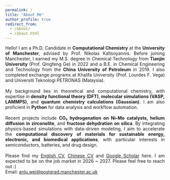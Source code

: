 ```yaml
---
permalink: /
title: "About Me"
author_profile: true
redirect_from: 
  - /about/
  - /about.html
---
```


<p style="text-align: justify;">
  Hello! I am a Ph.D. Candidate in <b>Computational Chemistry</b> at the <b>University of Manchester</b>, advised by Prof. Nikolas Kaltsoyannis. Before joining Manchester, I earned my M.S. degree in Chemical Technology from <b>Tianjin University</b> (Prof. Qingfeng Ge) in 2022 and a B.E. in Chemical Engineering and Technology from the <b>China University of Petroleum</b> in 2019. I also completed exchange programs at Khalifa University (Prof. Lourdes F. Vega) and Universiti Teknologi PETRONAS (Malaysia).  
  <br><br>
  My background lies in theoretical and computational chemistry, with expertise in <b>density functional theory (DFT)</b>, <b>molecular simulations (VASP, LAMMPS)</b>, and <b>quantum chemistry calculations (Gaussian)</b>. I am also proficient in <b>Python</b> for data analysis and workflow automation.  
  <br><br>
  Recent projects include <b>CO₂ hydrogenation on Ni–Mo catalysts, helium diffusion in zirconolite</b>, and <b>fructose dehydration on silica</b>. By integrating physics-based simulations with data-driven modeling, I aim to accelerate the <b>computational discovery of materials for sustainable energy, electronic, and biomedical applications</b>, with particular interests in semiconductors, batteries, and drug design.
  <br><br>
  Please find my <a href="https://weianlu.github.io/files/CV_new.pdf">English CV</a>, <a href="https://weianlu.github.io/files/CV_CN.pdf">Chinese CV</a> and <a href="https://scholar.google.com/citations?hl=en&user=6IZOUtEAAAAJ">Google Scholar</a> here. I am expected to be on the job market in 2026 ~ 2027. Please feel free to reach out :)
  <br>
  Email: <a href="mailto:anlu.wei@postgrad.manchester.ac.uk">anlu.wei@postgrad.manchester.ac.uk</a>
</p>  


